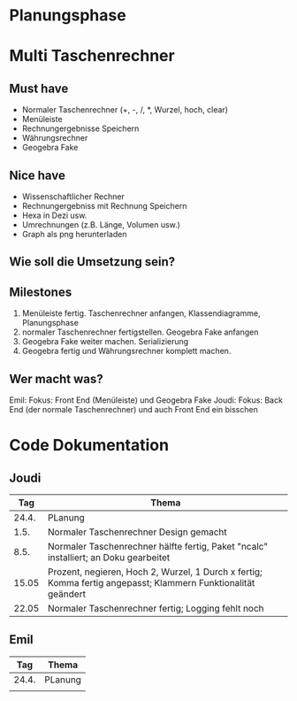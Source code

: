 # Planungsphase

# Multi Taschenrechner

## Must have
- Normaler Taschenrechner (+, -, /, *, Wurzel, hoch, clear)
- Menüleiste
- Rechnungergebnisse Speichern
- Währungsrechner
- Geogebra Fake
## Nice have
- Wissenschaftlicher Rechner
- Rechnungergebniss mit Rechnung Speichern
- Hexa in Dezi usw.
- Umrechnungen (z.B. Länge, Volumen usw.)
- Graph als png herunterladen


## Wie soll die Umsetzung sein?

## Milestones
1. Menüleiste fertig. Taschenrechner anfangen, Klassendiagramme, Planungsphase
2. normaler Taschenrechner fertigstellen. Geogebra Fake anfangen
3. Geogebra Fake weiter machen. Serializierung
4. Geogebra fertig und Währungsrechner komplett machen.
## Wer macht was?
Emil: Fokus: Front End (Menüleiste) und Geogebra Fake
Joudi: Fokus: Back End (der normale Taschenrechner) und auch Front End ein bisschen

# Code Dokumentation

## Joudi
| Tag   | Thema                                                                                |
| ----- | ------------------------------------------------------------------------------------ |
| 24.4. | PLanung                                                                              |
| 1.5.  | Normaler Taschenrechner Design gemacht                                               |
| 8.5.  | Normaler Taschenrechner hälfte fertig, Paket "ncalc" installiert; an Doku gearbeitet |
| 15.05 | Prozent, negieren, Hoch 2, Wurzel, 1 Durch x fertig; Komma fertig angepasst; Klammern Funktionalität geändert |
| 22.05 | Normaler Taschenrechner fertig; Logging fehlt noch |

## Emil
| Tag   | Thema   |
| ----- | ------- |
| 24.4. | PLanung |
|       |         |
